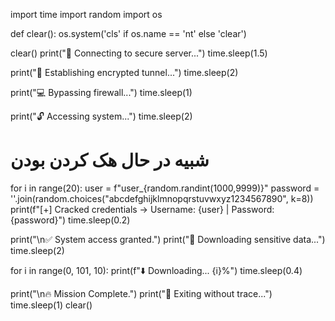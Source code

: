 import time
import random
import os

def clear():
    os.system('cls' if os.name == 'nt' else 'clear')

clear()
print("🔐 Connecting to secure server...")
time.sleep(1.5)

print("📡 Establishing encrypted tunnel...")
time.sleep(2)

print("💻 Bypassing firewall...")
time.sleep(1)

print("🔓 Accessing system...")
time.sleep(2)

# شبیه در حال هک کردن بودن
for i in range(20):
    user = f"user_{random.randint(1000,9999)}"
    password = ''.join(random.choices("abcdefghijklmnopqrstuvwxyz1234567890", k=8))
    print(f"[+] Cracked credentials → Username: {user} | Password: {password}")
    time.sleep(0.2)

print("\n✅ System access granted.")
print("📁 Downloading sensitive data...")
time.sleep(2)

for i in range(0, 101, 10):
    print(f"⬇️ Downloading... {i}%")
    time.sleep(0.4)

print("\n🔥 Mission Complete.")
print("👻 Exiting without trace...")
time.sleep(1)
clear()
